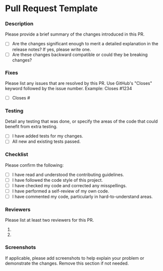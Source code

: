 # Pull Request Template

### Description

Please provide a brief summary of the changes introduced in this PR.

- [ ] Are the changes significant enough to merit a detailed explanation in the release notes? If yes, please write one.
- [ ] Are these changes backward compatible or could they be breaking changes?

### Fixes

Please list any issues that are resolved by this PR. Use GitHub's "Closes" keyword followed by the issue number. Example: Closes #1234

- [ ] Closes #

### Testing

Detail any testing that was done, or specify the areas of the code that could benefit from extra testing.

- [ ] I have added tests for my changes.
- [ ] All new and existing tests passed.

### Checklist

Please confirm the following:

- [ ] I have read and understood the contributing guidelines.
- [ ] I have followed the code style of this project.
- [ ] I have checked my code and corrected any misspellings.
- [ ] I have performed a self-review of my own code.
- [ ] I have commented my code, particularly in hard-to-understand areas.

### Reviewers

Please list at least two reviewers for this PR.

1.
2.

### Screenshots

If applicable, please add screenshots to help explain your problem or demonstrate the changes. Remove this section if not needed.

